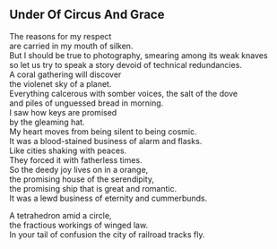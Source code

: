 Under Of Circus And Grace
-------------------------
The reasons for my respect  
are carried in my mouth of silken.  
But I should be true to photography, smearing among its weak knaves  
so let us try to speak a story devoid of technical redundancies.  
A coral gathering will discover  
the violenet sky of a planet.  
Everything calcerous with somber voices, the salt of the dove  
and piles of unguessed bread in morning.  
I saw how keys are promised  
by the gleaming hat.  
My heart moves from being silent to being cosmic.  
It was a blood-stained business of alarm and flasks.  
Like cities shaking with peaces.  
They forced it with fatherless times.  
So the deedy joy lives on in a orange,  
the promising house of the serendipity,  
the promising ship that is great and romantic.  
It was a lewd business of eternity and cummerbunds.  
  
A tetrahedron amid a circle,  
the fractious workings of winged law.  
In your tail of confusion the city of railroad tracks fly.  
